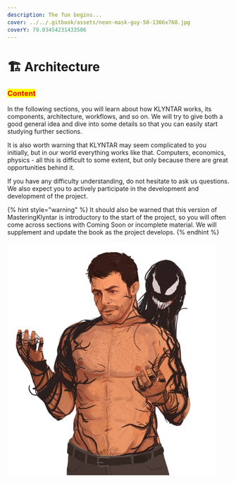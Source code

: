 ```yaml
---
description: The fun begins...
cover: ../../.gitbook/assets/neon-mask-guy-50-1366x768.jpg
coverY: 79.03454231433506
---
```


# 🏗 Architecture

### <mark style="color:red;">Content</mark>

In the following sections, you will learn about how KLYNTAR works, its components, architecture, workflows, and so on. We will try to give both a good general idea and dive into some details so that you can easily start studying further sections.

It is also worth warning that KLYNTAR may seem complicated to you initially, but in our world everything works like that. Computers, economics, physics - all this is difficult to some extent, but only because there are great opportunities behind it.

If you have any difficulty understanding, do not hesitate to ask us questions. We also expect you to actively participate in the development and development of the project.

{% hint style="warning" %}
It should also be warned that this version of MasteringKlyntar is introductory to the start of the project, so you will often come across sections with Coming Soon or incomplete material. We will supplement and update the book as the project develops.
{% endhint %}

![](<../../.gitbook/assets/image (4).png>)
